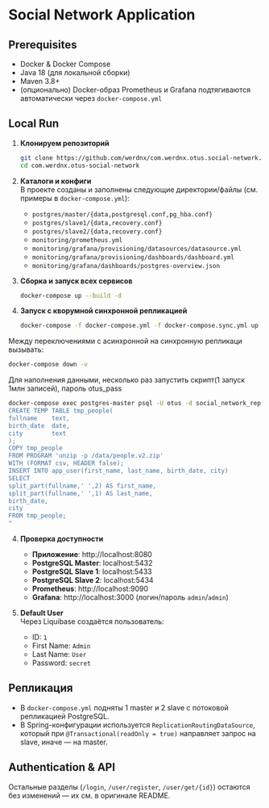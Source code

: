 # Social Network Application

## Prerequisites

- Docker & Docker Compose
- Java 18 (для локальной сборки)
- Maven 3.8+
- (опционально) Docker-образ Prometheus и Grafana подтягиваются автоматически через `docker-compose.yml`

## Local Run

1. **Клонируем репозиторий**
   ```bash
   git clone https://github.com/werdnx/com.werdnx.otus.social-network.git
   cd com.werdnx.otus-social-network
   ```

2. **Каталоги и конфиги**  
   В проекте созданы и заполнены следующие директории/файлы (см. примеры в `docker-compose.yml`):
    - `postgres/master/{data,postgresql.conf,pg_hba.conf}`
    - `postgres/slave1/{data,recovery.conf}`
    - `postgres/slave2/{data,recovery.conf}`
    - `monitoring/prometheus.yml`
    - `monitoring/grafana/provisioning/datasources/datasource.yml`
    - `monitoring/grafana/provisioning/dashboards/dashboard.yml`
    - `monitoring/grafana/dashboards/postgres-overview.json`

3. **Сборка и запуск всех сервисов**
   ```bash
   docker-compose up --build -d
   ```
3. **Запуск с кворумной синхронной репликацией**
   ```bash
   docker-compose -f docker-compose.yml -f docker-compose.sync.yml up -d
   ```
Между переключениями с асинхронной на синхронную репликаци вызывать:
   ```bash
docker-compose down -v
   ```
Для наполнения данными, несколько раз запустить скрипт(1 запуск 1млн записей), пароль otus_pass
   ```bash
docker-compose exec postgres-master psql -U otus -d social_network_rep -c "
CREATE TEMP TABLE tmp_people(
fullname    text,
birth_date  date,
city        text
);
COPY tmp_people
FROM PROGRAM 'unzip -p /data/people.v2.zip'
WITH (FORMAT csv, HEADER false);
INSERT INTO app_user(first_name, last_name, birth_date, city)
SELECT
split_part(fullname,' ',2) AS first_name,
split_part(fullname,' ',1) AS last_name,
birth_date,
city
FROM tmp_people;
"
   ```

4. **Проверка доступности**
    - **Приложение**: http://localhost:8080
    - **PostgreSQL Master**: localhost:5432
    - **PostgreSQL Slave 1**: localhost:5433
    - **PostgreSQL Slave 2**: localhost:5434
    - **Prometheus**: http://localhost:9090
    - **Grafana**: http://localhost:3000  (логин/пароль `admin`/`admin`)

5. **Default User**  
   Через Liquibase создаётся пользователь:
    - ID: `1`
    - First Name: `Admin`
    - Last Name: `User`
    - Password: `secret`

## Репликация

- В `docker-compose.yml` подняты 1 master и 2 slave с потоковой репликацией PostgreSQL.
- В Spring-конфигурации используется `ReplicationRoutingDataSource`, который при `@Transactional(readOnly = true)` направляет запрос на slave, иначе — на master.

## Authentication & API

Остальные разделы (`/login`, `/user/register`, `/user/get/{id}`) остаются без изменений — их см. в оригинале README.
